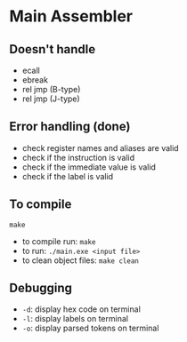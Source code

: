 # Main Assembler

## Doesn't handle
- ecall
- ebreak
- rel jmp (B-type)
- rel jmp (J-type)

## Error handling (done)
- check register names and aliases are valid
- check if the instruction is valid
- check if the immediate value is valid
- check if the label is valid

## To compile
`make`
- to compile run: `make`
- to run: `./main.exe <input file>`
- to clean object files: `make clean`

## Debugging
- `-d`: display hex code on terminal
- `-l`: display labels on terminal
- `-o`: display parsed tokens on terminal
